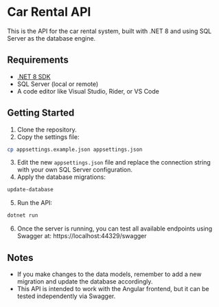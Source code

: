 # Car Rental API

This is the API for the car rental system, built with .NET 8 and using SQL Server as the database engine.

## Requirements

- [.NET 8 SDK](https://dotnet.microsoft.com/download/dotnet/8.0)
- SQL Server (local or remote)
- A code editor like Visual Studio, Rider, or VS Code

## Getting Started

1. Clone the repository.
2. Copy the settings file: 

```bash
cp appsettings.example.json appsettings.json
```

3. Edit the new `appsettings.json` file and replace the connection string with your own SQL Server configuration.
4. Apply the database migrations: 

```bash
update-database
```

5. Run the API: 

```bash
dotnet run
```

6. Once the server is running, you can test all available endpoints using Swagger at: https://localhost:44329/swagger

## Notes

- If you make changes to the data models, remember to add a new migration and update the database accordingly.
- This API is intended to work with the Angular frontend, but it can be tested independently via Swagger.
